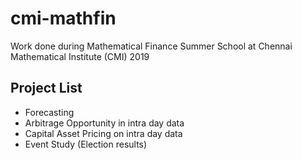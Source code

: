 # cmi-mathfin

Work done during Mathematical Finance Summer School at Chennai Mathematical Institute (CMI) 2019

## Project List

 - Forecasting
 - Arbitrage Opportunity in intra day data
 - Capital Asset Pricing on intra day data
 - Event Study (Election results) 
